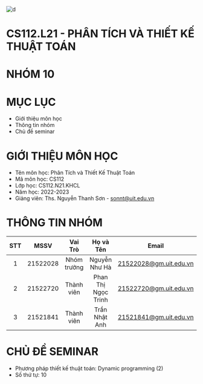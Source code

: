 ![d](https://user-images.githubusercontent.com/94069476/229721642-dd60c446-cc54-4044-8289-b245af688e81.png)

# CS112.L21 - PHÂN TÍCH VÀ THIẾT KẾ THUẬT TOÁN 
# NHÓM 10 #
# MỤC LỤC #
- Giới thiệu môn học
- Thông tin nhóm
- Chủ đề seminar
# GIỚI THIỆU MÔN HỌC #
- Tên môn học: Phân Tích và Thiết Kế Thuật Toán
- Mã môn học: CS112
- Lớp học: CS112.N21.KHCL
- Năm học: 2022-2023
- Giảng viên: Ths. Nguyễn Thanh Sơn - sonnt@uit.edu.vn
# THÔNG TIN NHÓM
| STT |   MSSV   |   Vai Trò   |      Họ và Tên      |          Email         |
|:---:|:--------:|:-----------:|:-------------------:|:----------------------:|
| 1   | 21522028 | Nhóm trưởng | Nguyễn Như Hà       | 21522028@gm.uit.edu.vn |
| 2   | 21522720 | Thành viên  | Phan Thị Ngọc Trinh | 21522720@gm.uit.edu.vn |
| 3   | 21521841 | Thành viên  | Trần Nhật Anh       | 21521841@gm.uit.edu.vn |

# CHỦ ĐỀ SEMINAR
- Phương pháp thiết kế thuật toán: Dynamic programming (2)
- Số thứ tự: 10
